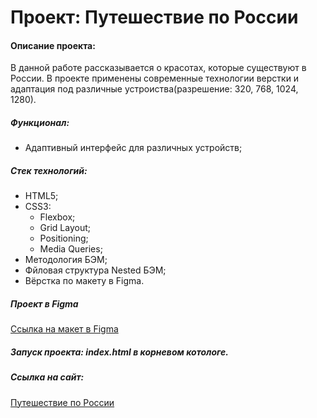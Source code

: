 # Проект: Путешествие по России

#### Описание проекта:
В данной работе рассказывается о красотах, которые существуют в России. В проекте применены современные технологии верстки и адаптация под различные устроиства(разрешение: 320, 768, 1024, 1280).

##### Функционал:

- Адаптивный интерфейс для различных устройств;

##### Стек технологий:
- HTML5;
- CSS3:
  - Flexbox;
  - Grid Layout;
  - Positioning;
  - Media Queries;
- Методология БЭМ;
- Фйловая структура Nested БЭМ;
- Вёрстка по макету в Figma.

##### Проект в **Figma**

[Ссылка на макет в Figma](https://www.figma.com/file/5S2WSbEFL6awjVWJ0NWL8Q/Sprint-3_-Russia-_-desktop-mobile?node-id=28503%3A0)

##### Запуск проекта: index.html в корневом котологе.

##### Ссылка на сайт:

[Путешествие по России](https://artyomasatryan.github.io/russian-travel-bootcamp/
)
